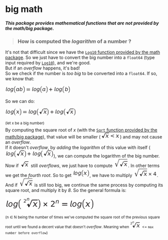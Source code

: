 # big math

**_This package provides mathematical functions that are not provided by the math/big package._**

> ### How is computed the _logarithm_ of a number ?

It's not that difficult since we have the [`Log10` function provided by the math package](https://pkg.go.dev/math#Log10). So we just have to convert the big number into a `float64` (type input required by [`Log10`](https://pkg.go.dev/math#Log10)), and we're good.<br>
But if an _overflow_ happens, it's bad!<br>
So we check if the number is _too big_ to be converted into a `float64`.
If so, we know that:

![equation log(A*B) = log(A) + log(B)](./equations/equation-1.jpg)

So we can do:

![equation log(x) = log(sqrt(x)) + log(sqrt(x))](./equations/equation-2.jpg)

<sup>(let x be a big number)</sup><br>
By computing the square root of _x_ (with the [`Sqrt` function provided by the math/big package](https://pkg.go.dev/math/big)), that value will be smaller (![equation sqrt(x) < x](./equations/equation-3.jpg)) and may not cause an _overflow_.<br>
If it doesn't _overflow_, by _adding_ the _logarithm_ of this value with itself (![equation log(sqrt(x)) + log(sqrt(x))](./equations/equation-4.jpg)), we can compute the logarithm of the big number.<br>
Now if ![equation sqrt(x)](./equations/equation-5.jpg) still _overflows_, we just have to compute ![equation sqrt(sqrt(x))](./equations/equation-6.jpg). In other terms we get the _fourth root_. So to get ![equation log(x)](./equations/equation-7.jpg), we have to multiply ![equation sqrt(sqrt(x)) * 4](./equations/equation-8.jpg).<br>
And if ![equation sqrt(sqrt(x))](./equations/equation-9.jpg) is still too big, we continue the same process by computing its square root, and multiply it by _8_.
So the general formula is:

![equation log((2^n)√x) * 2^n = log(x)](./equations/equation-10.jpg)

<sup>(n ∈ N being the number of times we've computed the square root of the previous square root until we found a decent value that doesn't _overflow_. Meaning when ![equation 2^n√x](./equations/equation-11.jpg) <= `max number before overflow`)</sup>
